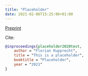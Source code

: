 ```yaml
---
title: "Placeholder"
date: 2021-02-06T15:25:06+01:00
---
```


[Preprint](#)

Cite:

```bibtex
@inproceedings{placeholder2020test,
    author = "Florian Rupprecht",
    title = "This is a placeholder",
    booktitle = "Placeholder",
    year = "2021"
}
```